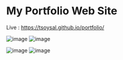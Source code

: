 # My Portfolio Web Site

Live : https://tsoysal.github.io/portfolio/

![image](https://github.com/tsoysal/portfolio/assets/137247868/bf092a6b-40d7-461d-98be-a13b4e4d7907)
![image](https://github.com/tsoysal/portfolio/assets/137247868/0162cbd3-b7a6-4e6e-9734-e8ac6654011a)


![image](https://github.com/tsoysal/portfolio/assets/137247868/e27ba390-5175-422a-8062-c10371a90c16)
![image](https://github.com/tsoysal/portfolio/assets/137247868/db3a0b40-db29-4924-a833-1ad35b23ef5a)

